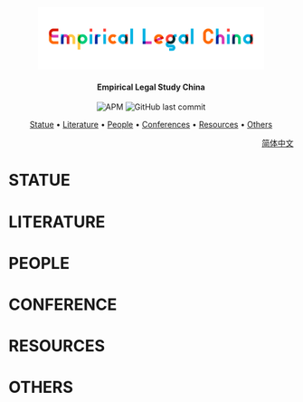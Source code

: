 <div align="center"><img src="img/logo-empiricallegal-long.png" width="400px"/></div>

<h4 align="center">
  Empirical Legal Study China
</h4>
<div align="center">
	<img alt="APM" src="https://img.shields.io/apm/l/github">
    <img alt="GitHub last commit" src="https://img.shields.io/github/last-commit/imchongliu/empiricallegal">
	</div>

<p align="center">
  <a href="#STATUE">Statue</a> •
  <a href="#LITERATURE">Literature</a> •
  <a href="#PEOPLE">People</a> •
  <a href="#CONFERENCES">Conferences</a> •
  <a href="#RESOURCES">Resources</a> •
  <a href="#OTHERS">Others</a> 
</p>

<div align = "right">
  <a href="README_cn.md"> 简体中文</a>
</div>


# STATUE

# LITERATURE

# PEOPLE

# CONFERENCE

# RESOURCES

# OTHERS